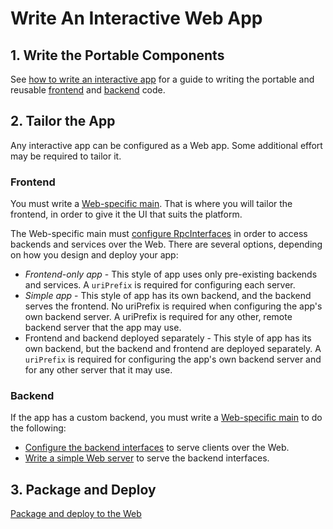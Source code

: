 # Write An Interactive Web App

## 1. Write the Portable Components

See [how to write an interactive app](./WriteAnInteractiveApp.md) for a guide to writing the portable and reusable [frontend](./Glossary.md#frontend) and [backend](./Glossary.md#backend) code.

## 2. Tailor the App

Any interactive app can be configured as a Web app. Some additional effort may be required to tailor it.

### Frontend

You must write a [Web-specific main](../learning/AppTailoring.md). That is where you will tailor the frontend, in order to give it the UI that suits the platform.

The Web-specific main must [configure RpcInterfaces](./RpcInterface.md#client-side-configuration) in order to access backends and services over the Web. There are several options, depending on how you design and deploy your app:

- *Frontend-only app* - This style of app uses only pre-existing backends and services. A `uriPrefix` is required for configuring each server.
- *Simple app* - This style of app has its own backend, and the backend serves the frontend. No uriPrefix is required when configuring the app's own backend server. A uriPrefix is required for any other, remote backend server that the app may use.
- Frontend and backend deployed separately - This style of app has its own backend, but the backend and frontend are deployed separately. A `uriPrefix` is required for configuring the app's own backend server and for any other server that it may use.

### Backend

If the app has a custom backend, you must write a [Web-specific main](../learning/AppTailoring.md) to do the following:

- [Configure the backend interfaces](./RpcInterface.md#configure-interfaces) to serve clients over the Web.
- [Write a simple Web server](./RpcInterface.md#serve-the-interfaces) to serve the backend interfaces.

## 3. Package and Deploy

[Package and deploy to the Web](https://medium.com/itwinjs/deploying-the-itwin-viewer-to-a-web-host-d45c5cfdf0cf)
